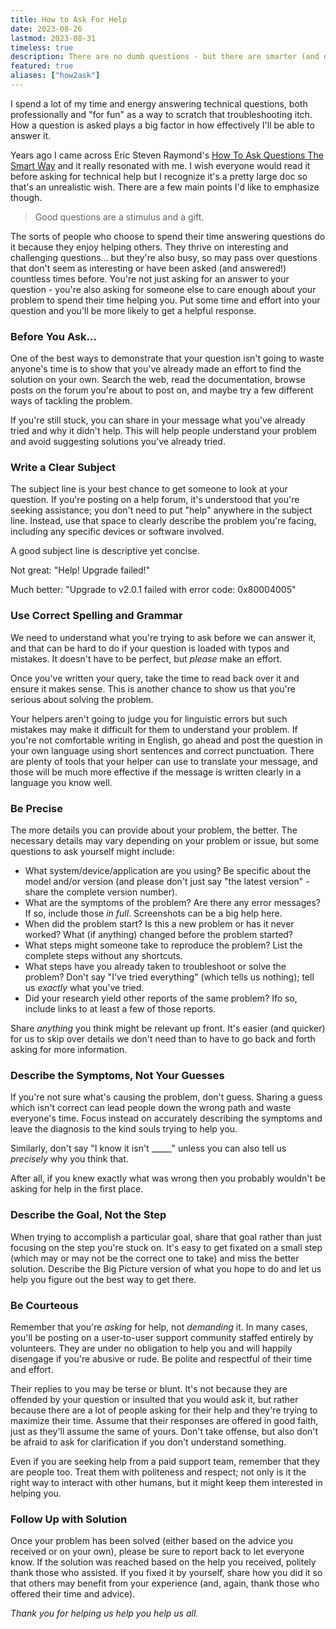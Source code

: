 ```yaml
---
title: How to Ask For Help
date: 2023-08-26
lastmod: 2023-08-31
timeless: true
description: There are no dumb questions - but there are smarter (and dumber) ways to ask them.
featured: true
aliases: ["how2ask"]
---
```

I spend a lot of my time and energy answering technical questions, both professionally and "for fun" as a way to scratch that troubleshooting itch. How a question is asked plays a big factor in how effectively I'll be able to answer it.

Years ago I came across Eric Steven Raymond's [How To Ask Questions The Smart Way](http://www.catb.org/~esr/faqs/smart-questions.html) and it really resonated with me. I wish everyone would read it before asking for technical help but I recognize it's a pretty large doc so that's an unrealistic wish. There are a few main points I'd like to emphasize though.

> Good questions are a stimulus and a gift.

The sorts of people who choose to spend their time answering questions do it because they enjoy helping others. They thrive on interesting and challenging questions... but they're also busy, so may pass over questions that don't seem as interesting or have been asked (and answered!) countless times before. You're not just asking for an answer to your question - you're also asking for someone else to care enough about your problem to spend their time helping you. Put some time and effort into your question and you'll be more likely to get a helpful response.

### Before You Ask...
One of the best ways to demonstrate that your question isn't going to waste anyone's time is to show that you've already made an effort to find the solution on your own. Search the web, read the documentation, browse posts on the forum you're about to post on, and maybe try a few different ways of tackling the problem.

If you're still stuck, you can share in your message what you've already tried and why it didn't help. This will help people understand your problem and avoid suggesting solutions you've already tried.

### Write a Clear Subject
The subject line is your best chance to get someone to look at your question. If you're posting on a help forum, it's understood that you're seeking assistance; you don't need to put "help" anywhere in the subject line. Instead, use that space to clearly describe the problem you're facing, including any specific devices or software involved.

A good subject line is descriptive yet concise.

Not great: "Help! Upgrade failed!"

Much better: "Upgrade to v2.0.1 failed with error code: 0x80004005"

### Use Correct Spelling and Grammar
We need to understand what you're trying to ask before we can answer it, and that can be hard to do if your question is loaded with typos and mistakes. It doesn't have to be perfect, but *please* make an effort.

Once you've written your query, take the time to read back over it and ensure it makes sense. This is another chance to show us that you're serious about solving the problem.

Your helpers aren't going to judge you for linguistic errors but such mistakes may make it difficult for them to understand your problem. If you're not comfortable writing in English, go ahead and post the question in your own language using short sentences and correct punctuation. There are plenty of tools that your helper can use to translate your message, and those will be much more effective if the message is written clearly in a language you know well.

### Be Precise
The more details you can provide about your problem, the better. The necessary details may vary depending on your problem or issue, but some questions to ask yourself might include:

- What system/device/application are you using? Be specific about the model and/or version (and please don't just say "the latest version" - share the complete version number).
- What are the symptoms of the problem? Are there any error messages? If so, include those *in full*. Screenshots can be a big help here.
- When did the problem start? Is this a new problem or has it never worked? What (if anything) changed before the problem started?
- What steps might someone take to reproduce the problem? List the complete steps without any shortcuts.
- What steps have you already taken to troubleshoot or solve the problem? Don't say "I've tried everything" (which tells us nothing); tell us *exactly* what you've tried.
- Did your research yield other reports of the same problem? Ifo so, include links to at least a few of those reports.

Share *anything* you think might be relevant up front. It's easier (and quicker) for us to skip over details we don't need than to have to go back and forth asking for more information.

### Describe the Symptoms, Not Your Guesses
If you're not sure what's causing the problem, don't guess. Sharing a guess which isn't correct can lead people down the wrong path and waste everyone's time. Focus instead on accurately describing the symptoms and leave the diagnosis to the kind souls trying to help you.

Similarly, don't say "I know it isn't _____" unless you can also tell us *precisely* why you think that.

After all, if you knew exactly what was wrong then you probably wouldn't be asking for help in the first place.

### Describe the Goal, Not the Step
When trying to accomplish a particular goal, share that goal rather than just focusing on the step you're stuck on. It's easy to get fixated on a small step (which may or may not be the correct one to take) and miss the better solution. Describe the Big Picture version of what you hope to do and let us help you figure out the best way to get there.

### Be Courteous
Remember that you're *asking* for help, not *demanding* it. In many cases, you'll be posting on a user-to-user support community staffed entirely by volunteers. They are under no obligation to help you and will happily disengage if you're abusive or rude. Be polite and respectful of their time and effort.

Their replies to you may be terse or blunt. It's not because they are offended by your question or insulted that you would ask it, but rather because there are a lot of people asking for their help and they're trying to maximize their time. Assume that their responses are offered in good faith, just as they'll assume the same of yours. Don't take offense, but also don't be afraid to ask for clarification if you don't understand something.

Even if you are seeking help from a paid support team, remember that they are people too. Treat them with politeness and respect; not only is it the right way to interact with other humans, but it might keep them interested in helping you.

### Follow Up with Solution
Once your problem has been solved (either based on the advice you received or on your own), please be sure to report back to let everyone know. If the solution was reached based on the help you received, politely thank those who assisted. If you fixed it by yourself, share how you did it so that others may benefit from your experience (and, again, thank those who offered their time and advice).


*Thank you for helping us help you help us all.*